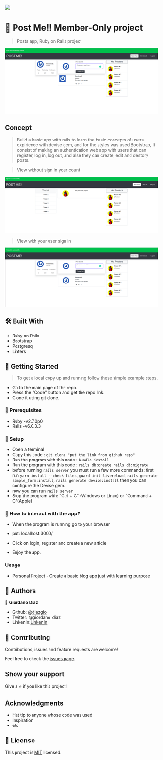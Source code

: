 ![](https://img.shields.io/badge/Microverse-blueviolet)

# 🧐 Post Me!! Member-Only project

> Posts app, Ruby on Rails project

![screenshot](./app/assets/images/membersonlyscreen.png)

## Concept

> Build a basic app with rails to learn the basic concepts of users expirience with devise gem, and for the styles was used Bootstrap, It consist of making an authentication web app with users that can register, log in, log out, and alse they can create, edit and destory posts.

> View without sign in your count

![screenshot](./app/assets/images/logut.png)

> View with your user sign in

![screenshot](./app/assets/images/login.png)

## 🛠 Built With

- Ruby on Rails
- Bootstrap
- Postgresql
- Linters


## 🔧 Getting Started

> To get a local copy up and running follow these simple example steps.

- Go to the main page of the repo.
- Press the "Code" button and get the repo link.
- Clone it using git clone.

### 📝 Prerequisites

- Ruby -v2.7.0p0
- Rails -v6.0.3.3

### 📝 Setup

 - Open a terminal
 - Copy this code : 
        ```
        git clone "put the link from github repo"
        ```
 - Run the program with this code :
        ```
        bundle install
        ```       
- Run the program with this code :
        ```
        rails db:create
        rails db:migrate
        ```
- before running ```rails server``` you must run a few more commands: first run ```yarn install --check-files```, ```guard init livereload```, ```rails generate simple_form:install```, 
```rails generate devise:install``` then you can configure the Devise gem.
- now you can run ```rails server```
- Stop the program with: "Ctrl + C" (Windows or Linux) or "Command + C"(Apple)

### 📝 How to interact with the app?

- When the program is running go to your browser

- put: localhost:3000/

- Click on login, register and create a new article

- Enjoy the app.

### Usage

- Personal Project - Create a basic blog app just with learning purpose

## 👤 Authors

👤 **Giordano Díaz**

- Github: [@diazgio](https://github.com/diazgio)
- Twitter: [@giordano_diaz](https://twitter.com/giordano_diaz)
- LinkenIn:[LinkenIn](www.linkedin.com/in/Giordano-Diaz)

## 🤝 Contributing

Contributions, issues and feature requests are welcome!

Feel free to check the [issues page](issues/).

## Show your support

Give a ⭐️ if you like this project!

## Acknowledgments

- Hat tip to anyone whose code was used
- Inspiration
- etc

## 📝 License

This project is [MIT](LICENSE) licensed.
